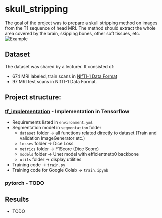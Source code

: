 # skull_stripping
The goal of the project was to prepare a skull stripping method on images from the T1 sequence of head MRI. The method should extract the whole area covered by the brain, skipping bones, other soft tissues, etc. 
![Example](https://www.researchgate.net/profile/Dario_Pompili/publication/309402865/figure/fig1/AS:420915604148224@1477365508110/Skull-stripping-steps-A-input-images-B-brain-contouring-and-C-removal-of.png)

## Dataset
The dataset was shared by a lecturer. It consisted of:
- 674 MRI labeled, train scans in [NIfTI-1 Data Format](https://nifti.nimh.nih.gov/nifti-1/)
- 97 MRI test scans in NIfTI-1 Data Format. 

## Project structure:
### [tf_implementation](https://github.com/arekmula/skull_stripping/tree/tensorflow_implementation/tf_implementation) - Implementation in Tensorflow 
- Requirements listed in `environment.yml`
- Segmentation model in `segmentation` folder
    *  `dataset` folder -> all functions related directly to dataset (Train and validation ImageGenerator etc.)
    *  `losses` folder -> Dice Loss
    *  `metrics` folder -> F1Score (Dice Score)
    *  `models` folder -> Unet model with efficientnetb0 backbone
    *  `utils` folder -> display utilities
- Training code -> `train.py`
- Training code for Google Colab -> `train.ipynb`

### pytorch - TODO


## Results
- TODO
